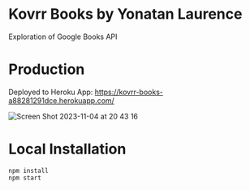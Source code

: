# Kovrr Books by Yonatan Laurence

Exploration of Google Books API

# Production
Deployed to Heroku App: https://kovrr-books-a88281291dce.herokuapp.com/

![Screen Shot 2023-11-04 at 20 43 16](https://github.com/yangningBU/kovrr-books/assets/4258357/ab91188e-da55-4e3f-b02a-8fa2f72cf117)

# Local Installation
```
npm install
npm start
```
